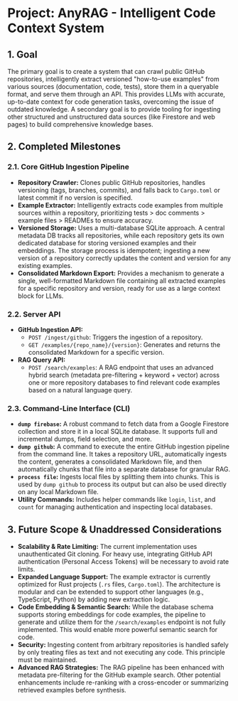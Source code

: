 # Project: AnyRAG - Intelligent Code Context System

## 1. Goal

The primary goal is to create a system that can crawl public GitHub repositories, intelligently extract versioned "how-to-use examples" from various sources (documentation, code, tests), store them in a queryable format, and serve them through an API. This provides LLMs with accurate, up-to-date context for code generation tasks, overcoming the issue of outdated knowledge. A secondary goal is to provide tooling for ingesting other structured and unstructured data sources (like Firestore and web pages) to build comprehensive knowledge bases.

## 2. Completed Milestones

### 2.1. Core GitHub Ingestion Pipeline
- **Repository Crawler:** Clones public GitHub repositories, handles versioning (tags, branches, commits), and falls back to `Cargo.toml` or latest commit if no version is specified.
- **Example Extractor:** Intelligently extracts code examples from multiple sources within a repository, prioritizing tests > doc comments > example files > READMEs to ensure accuracy.
- **Versioned Storage:** Uses a multi-database SQLite approach. A central metadata DB tracks all repositories, while each repository gets its own dedicated database for storing versioned examples and their embeddings. The storage process is idempotent; ingesting a new version of a repository correctly updates the content and version for any existing examples.
- **Consolidated Markdown Export:** Provides a mechanism to generate a single, well-formatted Markdown file containing all extracted examples for a specific repository and version, ready for use as a large context block for LLMs.

### 2.2. Server API
- **GitHub Ingestion API:**
    - `POST /ingest/github`: Triggers the ingestion of a repository.
    - `GET /examples/{repo_name}/{version}`: Generates and returns the consolidated Markdown for a specific version.
- **RAG Query API:**
    - `POST /search/examples`: A RAG endpoint that uses an advanced hybrid search (metadata pre-filtering + keyword + vector) across one or more repository databases to find relevant code examples based on a natural language query.

### 2.3. Command-Line Interface (CLI)
- **`dump firebase`:** A robust command to fetch data from a Google Firestore collection and store it in a local SQLite database. It supports full and incremental dumps, field selection, and more.
- **`dump github`:** A command to execute the entire GitHub ingestion pipeline from the command line. It takes a repository URL, automatically ingests the content, generates a consolidated Markdown file, and then automatically chunks that file into a separate database for granular RAG.
- **`process file`:** Ingests local files by splitting them into chunks. This is used by `dump github` to process its output but can also be used directly on any local Markdown file.
- **Utility Commands:** Includes helper commands like `login`, `list`, and `count` for managing authentication and inspecting local databases.

## 3. Future Scope & Unaddressed Considerations

- **Scalability & Rate Limiting:** The current implementation uses unauthenticated Git cloning. For heavy use, integrating GitHub API authentication (Personal Access Tokens) will be necessary to avoid rate limits.
- **Expanded Language Support:** The example extractor is currently optimized for Rust projects (`.rs` files, `Cargo.toml`). The architecture is modular and can be extended to support other languages (e.g., TypeScript, Python) by adding new extraction logic.
- **Code Embedding & Semantic Search:** While the database schema supports storing embeddings for code examples, the pipeline to generate and utilize them for the `/search/examples` endpoint is not fully implemented. This would enable more powerful semantic search for code.
- **Security:** Ingesting content from arbitrary repositories is handled safely by only treating files as text and not executing any code. This principle must be maintained.
- **Advanced RAG Strategies:** The RAG pipeline has been enhanced with metadata pre-filtering for the GitHub example search. Other potential enhancements include re-ranking with a cross-encoder or summarizing retrieved examples before synthesis.